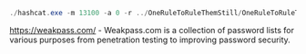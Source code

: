 ```powershell
./hashcat.exe -m 13100 -a 0 -r ../OneRuleToRuleThemStill/OneRuleToRuleThemStill.rule ..\omie_hashes\hash_kerberoasting.txt ..\Wordlister\wordlist.txt -d 1 -O
```

https://weakpass.com/ - Weakpass.com is a collection of password lists for various purposes from penetration testing to improving password security.